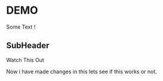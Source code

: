 # DEMO 

Some Text !

## SubHeader

Watch This Out

Now i have made changes in this lets see if this works or not.